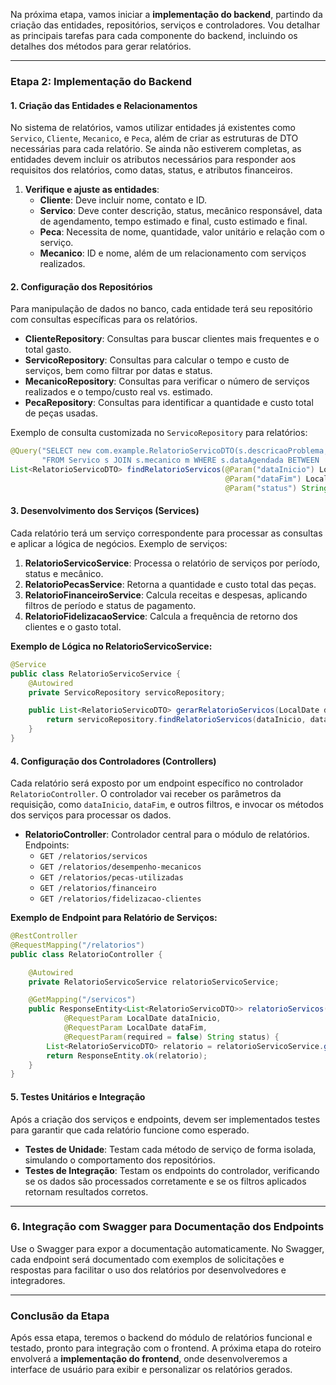 Na próxima etapa, vamos iniciar a **implementação do backend**, partindo da criação das entidades, repositórios, serviços e controladores. Vou detalhar as principais tarefas para cada componente do backend, incluindo os detalhes dos métodos para gerar relatórios.

---

### **Etapa 2: Implementação do Backend**

#### **1. Criação das Entidades e Relacionamentos**

No sistema de relatórios, vamos utilizar entidades já existentes como `Servico`, `Cliente`, `Mecanico`, e `Peca`, além de criar as estruturas de DTO necessárias para cada relatório. Se ainda não estiverem completas, as entidades devem incluir os atributos necessários para responder aos requisitos dos relatórios, como datas, status, e atributos financeiros.

1. **Verifique e ajuste as entidades**:
   - **Cliente**: Deve incluir nome, contato e ID.
   - **Servico**: Deve conter descrição, status, mecânico responsável, data de agendamento, tempo estimado e final, custo estimado e final.
   - **Peca**: Necessita de nome, quantidade, valor unitário e relação com o serviço.
   - **Mecanico**: ID e nome, além de um relacionamento com serviços realizados.

#### **2. Configuração dos Repositórios**

Para manipulação de dados no banco, cada entidade terá seu repositório com consultas específicas para os relatórios.

- **ClienteRepository**: Consultas para buscar clientes mais frequentes e o total gasto.
- **ServicoRepository**: Consultas para calcular o tempo e custo de serviços, bem como filtrar por datas e status.
- **MecanicoRepository**: Consultas para verificar o número de serviços realizados e o tempo/custo real vs. estimado.
- **PecaRepository**: Consultas para identificar a quantidade e custo total de peças usadas.

Exemplo de consulta customizada no `ServicoRepository` para relatórios:
```java
@Query("SELECT new com.example.RelatorioServicoDTO(s.descricaoProblema, s.status, s.dataAgendada, m.nome, s.tempoEstimado, s.custoEstimado, s.custoFinal) " +
       "FROM Servico s JOIN s.mecanico m WHERE s.dataAgendada BETWEEN :dataInicio AND :dataFim AND s.status = :status")
List<RelatorioServicoDTO> findRelatorioServicos(@Param("dataInicio") LocalDate dataInicio,
                                                @Param("dataFim") LocalDate dataFim,
                                                @Param("status") String status);
```

#### **3. Desenvolvimento dos Serviços (Services)**

Cada relatório terá um serviço correspondente para processar as consultas e aplicar a lógica de negócios. Exemplo de serviços:

1. **RelatorioServicoService**: Processa o relatório de serviços por período, status e mecânico.
2. **RelatorioPecasService**: Retorna a quantidade e custo total das peças.
3. **RelatorioFinanceiroService**: Calcula receitas e despesas, aplicando filtros de período e status de pagamento.
4. **RelatorioFidelizacaoService**: Calcula a frequência de retorno dos clientes e o gasto total.

**Exemplo de Lógica no RelatorioServicoService:**
```java
@Service
public class RelatorioServicoService {
    @Autowired
    private ServicoRepository servicoRepository;

    public List<RelatorioServicoDTO> gerarRelatorioServicos(LocalDate dataInicio, LocalDate dataFim, String status) {
        return servicoRepository.findRelatorioServicos(dataInicio, dataFim, status);
    }
}
```

#### **4. Configuração dos Controladores (Controllers)**

Cada relatório será exposto por um endpoint específico no controlador `RelatorioController`. O controlador vai receber os parâmetros da requisição, como `dataInicio`, `dataFim`, e outros filtros, e invocar os métodos dos serviços para processar os dados.

- **RelatorioController**: Controlador central para o módulo de relatórios. Endpoints:
   - `GET /relatorios/servicos`
   - `GET /relatorios/desempenho-mecanicos`
   - `GET /relatorios/pecas-utilizadas`
   - `GET /relatorios/financeiro`
   - `GET /relatorios/fidelizacao-clientes`

**Exemplo de Endpoint para Relatório de Serviços:**
```java
@RestController
@RequestMapping("/relatorios")
public class RelatorioController {

    @Autowired
    private RelatorioServicoService relatorioServicoService;

    @GetMapping("/servicos")
    public ResponseEntity<List<RelatorioServicoDTO>> relatorioServicos(
            @RequestParam LocalDate dataInicio,
            @RequestParam LocalDate dataFim,
            @RequestParam(required = false) String status) {
        List<RelatorioServicoDTO> relatorio = relatorioServicoService.gerarRelatorioServicos(dataInicio, dataFim, status);
        return ResponseEntity.ok(relatorio);
    }
}
```

#### **5. Testes Unitários e Integração**

Após a criação dos serviços e endpoints, devem ser implementados testes para garantir que cada relatório funcione como esperado.

- **Testes de Unidade**: Testam cada método de serviço de forma isolada, simulando o comportamento dos repositórios.
- **Testes de Integração**: Testam os endpoints do controlador, verificando se os dados são processados corretamente e se os filtros aplicados retornam resultados corretos.

---

### **6. Integração com Swagger para Documentação dos Endpoints**

Use o Swagger para expor a documentação automaticamente. No Swagger, cada endpoint será documentado com exemplos de solicitações e respostas para facilitar o uso dos relatórios por desenvolvedores e integradores.

---

### **Conclusão da Etapa**

Após essa etapa, teremos o backend do módulo de relatórios funcional e testado, pronto para integração com o frontend. A próxima etapa do roteiro envolverá a **implementação do frontend**, onde desenvolveremos a interface de usuário para exibir e personalizar os relatórios gerados.